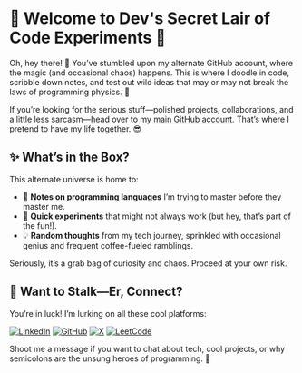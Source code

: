 # 🌟 Welcome to Dev's Secret Lair of Code Experiments 🌟

Oh, hey there! 👋 You’ve stumbled upon my alternate GitHub account, where the magic (and occasional chaos) happens. This is where I doodle in code, scribble down notes, and test out wild ideas that may or may not break the laws of programming physics. 🚀

If you’re looking for the serious stuff—polished projects, collaborations, and a little less sarcasm—head over to my [main GitHub account](https://github.com/DevPanchal2005). That’s where I pretend to have my life together. 😎

## ✨ What’s in the Box?

This alternate universe is home to:

- 📝 **Notes on programming languages** I’m trying to master before they master me.
- 🌱 **Quick experiments** that might not always work (but hey, that’s part of the fun!).
- 💡 **Random thoughts** from my tech journey, sprinkled with occasional genius and frequent coffee-fueled ramblings.

Seriously, it’s a grab bag of curiosity and chaos. Proceed at your own risk. 

## 🚀 Want to Stalk—Er, Connect?

You’re in luck! I’m lurking on all these cool platforms:  

[![LinkedIn](https://img.shields.io/badge/LinkedIn-0A66C2?style=for-the-badge&logo=linkedin&logoColor=white)](https://www.linkedin.com/in/dev-panchal-connect/) [![GitHub](https://img.shields.io/badge/GitHub-181717?style=for-the-badge&logo=github&logoColor=white)](https://github.com/DevPanchal2005)  [![X](https://img.shields.io/badge/X-000000?style=for-the-badge&logo=x&logoColor=white)](https://x.com/DevPanchal2005)  [![LeetCode](https://img.shields.io/badge/LeetCode-FFA116?style=for-the-badge&logo=leetcode&logoColor=white)](https://leetcode.com/u/DevPanchal2005/)  

Shoot me a message if you want to chat about tech, cool projects, or why semicolons are the unsung heroes of programming. 🤩  

